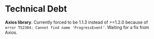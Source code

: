 # Technical Debt

**Axios library**. Currently forced to be 1.1.3 instead of >=1.2.0 because of `error TS2304: Cannot find name 'ProgressEvent'`. Waiting for a fix from Axios.
